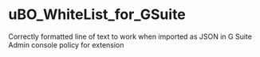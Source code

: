 # uBO_WhiteList_for_GSuite
Correctly formatted line of text to work when imported as JSON in G Suite Admin console policy for extension
